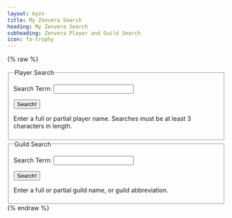 ```yaml
---
layout: myzv
title: My Zenvera Search
heading: My Zenvera Search
subheading: Zenvera Player and Guild Search
icon: fa-trophy
---
```

{% raw %}
<div id="results"></div>

<fieldset>
<legend>Player Search</legend>
<form action="#" onsubmit="return PlayerSearch();">
<p><label for="playerQ">Search Term: </label><input id="playerQ" type="text" name="playerQuery" size="20"/></p><p><input type="submit" onclick='PlayerSearch();' value="Search!"/></p>
<p>Enter a full or partial player name.  Searches must be at least 3 characters in length.</p>
</form>
</fieldset>
<fieldset>
<legend>Guild Search</legend>
<form action="#" onsubmit="return GuildSearch();">
<p><label for="guildQ">Search Term: </label><input id="guildQ" type="text" name="guildQuery" size="20"/></p><p><input type="submit" onclick='GuildSearch();' value="Search!"/></p>
<p>Enter a full or partial guild name, or guild abbreviation.</p>
</form>
</fieldset>
<script>
    function PlayerSearch() { 
        $.get('https://myzv.herokuapp.com/player-search.php?term=' + $("#playerQ").val(), function( data ) { $( '#results' ).html( data ); }); return false;
    }
    function GuildSearch() { 
        $.get('https://myzv.herokuapp.com/guild-search.php?term=' + $("#guildQ").val(), function( data ) { $( '#results' ).html( data ); }); return false;
    }
</script>
{% endraw %}